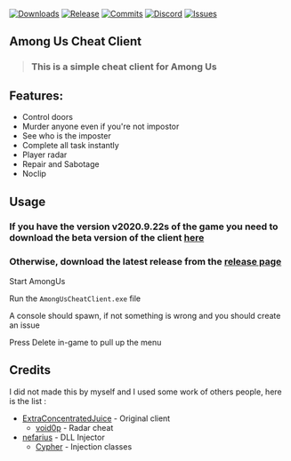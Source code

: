 [![Downloads](https://img.shields.io/github/downloads/Escartem/AmongUsCheatClient/total?color=%2303fc0f&logo=github&logoColor=%23fff&style=for-the-badge)](https://github.com/Escartem/AmongUsCheatClient/releases)
[![Release](https://img.shields.io/github/v/release/Escartem/AmongUsCheatClient?color=%2342aaf5&logo=github&logoColor=%23fff&style=for-the-badge)](https://github.com/Escartem/AmongUsCheatClient/releases)
[![Commits](https://img.shields.io/github/commits-since/Escartem/AmongUsCheatClient/0.0.1?color=%2342f58d&logo=github&logoColor=%23fff&style=for-the-badge)](https://github.com/Escartem/AmongUsCheatClient/commits/master)
[![Discord](https://img.shields.io/discord/503554429648371712?style=for-the-badge)](https://discord.gg/fzRdtVh)
[![Issues](https://img.shields.io/github/issues/Escartem/AmongUsCheatClient?style=for-the-badge)](https://github.com/Escartem/AmongUsCheatClient/issues)

## Among Us Cheat Client
> ### This is a simple cheat client for Among Us

## Features:
- Control doors
- Murder anyone even if you're not impostor
- See who is the imposter
- Complete all task instantly
- Player radar
- Repair and Sabotage
- Noclip

## Usage
### If you have the version v2020.9.22s of the game you need to download the beta version of the client [here](https://github.com/Escartem/AmongUsCheatClient/releases/tag/0.0.3-beta2)
### Otherwise, download the latest release from the [release page](https://github.com/Escartem/AmongUsCheatClient/releases/latest)

Start AmongUs

Run the `AmongUsCheatClient.exe` file

A console should spawn, if not something is wrong and you should create an issue

Press Delete in-game to pull up the menu

## Credits
I did not made this by myself and I used some work of others people, here is the list :
- [ExtraConcentratedJuice](https://github.com/ExtraConcentratedJuice) - Original client
  - [void0p](https://github.com/v0idp) - Radar cheat
- [nefarius](https://github.com/nefarius) - DLL Injector
  - [Cypher](http://www.raptorfactor.com/) - Injection classes

